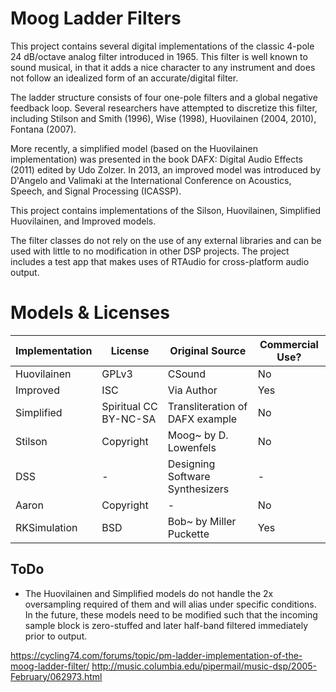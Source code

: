# Moog Ladder Filters

This project contains several digital implementations of the classic 4-pole 24 dB/octave analog filter introduced in 1965. This filter is well known to sound musical, in that it adds a nice character to any instrument and does not follow an idealized form of an accurate/digital filter. 

The ladder structure consists of four one-pole filters and a global negative feedback loop. Several researchers have attempted to discretize this filter, including Stilson and Smith (1996), Wise (1998), Huovilainen (2004, 2010), Fontana (2007). 

More recently, a simplified model (based on the Huovilainen implementation) was presented in the book DAFX: Digital Audio Effects (2011) edited by Udo Zolzer. In 2013, an improved model was introduced by D'Angelo and Valimaki at the International Conference on Acoustics, Speech, and Signal Processing (ICASSP). 

This project contains implementations of the Silson, Huovilainen, Simplified Huovilainen, and Improved models.

The filter classes do not rely on the use of any external libraries and can be used with little to no modification in other DSP projects. The project includes a test app that makes uses of RTAudio for cross-platform audio output. 

# Models & Licenses

Implementation | License | Original Source | Commercial Use? 
------------- | ------------- | ----------------- | -----------------
Huovilainen  | GPLv3 | CSound | No 
Improved | ISC | Via Author | Yes
Simplified | Spiritual CC BY-NC-SA | Transliteration of DAFX example | No
Stilson | Copyright | Moog~ by D. Lowenfels | No
DSS | - | Designing Software Synthesizers | - 
Aaron | Copyright | - | No 
RKSimulation | BSD | Bob~ by Miller Puckette | Yes

## ToDo

* The Huovilainen and Simplified models do not handle the 2x oversampling required of them and will alias under specific conditions. In the future, these models need to be modified such that the incoming sample block is zero-stuffed and later half-band filtered immediately prior to output.

https://cycling74.com/forums/topic/pm-ladder-implementation-of-the-moog-ladder-filter/
http://music.columbia.edu/pipermail/music-dsp/2005-February/062973.html
